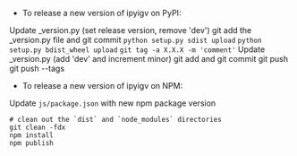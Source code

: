 - To release a new version of ipyigv on PyPI:

Update _version.py (set release version, remove 'dev')
git add the _version.py file and git commit
`python setup.py sdist upload`
`python setup.py bdist_wheel upload`
`git tag -a X.X.X -m 'comment'`
Update _version.py (add 'dev' and increment minor)
git add and git commit
git push
git push --tags

- To release a new version of ipyigv on NPM:

Update `js/package.json` with new npm package version

```
# clean out the `dist` and `node_modules` directories
git clean -fdx
npm install
npm publish
```